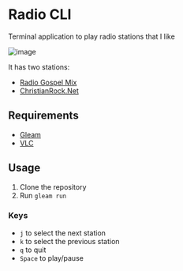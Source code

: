 # Radio CLI

Terminal application to play radio stations that I like

![image](https://github.com/Massolari/radio_cli/assets/12272702/7d894cb3-5d2d-4676-a94c-635ecea0092f)

It has two stations:

- [Radio Gospel Mix](https://www.radiogospelmix.com.br/)
- [ChristianRock.Net](https://www.christianrock.net/)

## Requirements

- [Gleam](https://gleam.run)
- [VLC](https://www.videolan.org/vlc/index.html)

## Usage

1. Clone the repository
2. Run `gleam run`

### Keys

- `j` to select the next station
- `k` to select the previous station
- `q` to quit
- `Space` to play/pause
